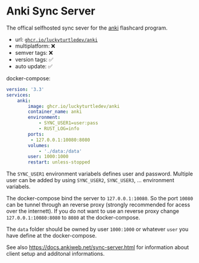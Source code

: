 # Anki Sync Server

The offical selfhosted sync sever for the [anki](https://github.com/ankitects/anki) flashcard program.

* url: [`ghcr.io/luckyturtledev/anki`](https://ghcr.io/luckyturtledev/anki)
* multiplatform: ❌
* semver tags: ❌
* version tags: ✅
* auto update: ✅

docker-compose:
```yml
version: '3.3'
services:
    anki:
        image: ghcr.io/luckyturtledev/anki
        container_name: anki
        environment:
            - SYNC_USER1=user:pass
            - RUST_LOG=info
        ports:
         - 127.0.0.1:10080:8080
        volumes:
            - './data:/data'
        user: 1000:1000
        restart: unless-stopped
```
The `SYNC_USER1` environment variabels defines user and password.
Multiple user can be added by using `SYNC_USER2`, `SYNC_USER3`, ... environment variabels.

The docker-compose bind the server to `127.0.0.1:10080`. So the port `10080` can be tunnel through an reverse proxy (strongly recommended for acess over the internett).
If you do not want to use an reverse proxy change `127.0.0.1:10080:8080` to `8080` at the docker-compose.

The `data` folder should be owned by user `1000:1000` or whatever `user` you have define at the docker-compose.

See also https://docs.ankiweb.net/sync-server.html for information about client setup and additonal informations.

